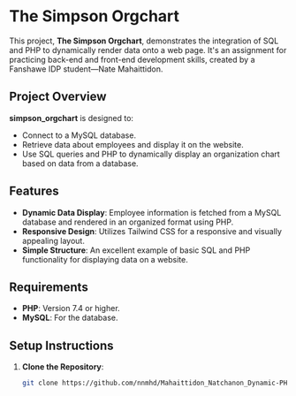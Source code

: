# The Simpson Orgchart

This project, **The Simpson Orgchart**, demonstrates the integration of SQL and PHP to dynamically render data onto a web page. It's an assignment for practicing back-end and front-end development skills, created by a Fanshawe IDP student—Nate Mahaittidon.

## Project Overview

**simpson_orgchart** is designed to:

- Connect to a MySQL database.
- Retrieve data about employees and display it on the website.
- Use SQL queries and PHP to dynamically display an organization chart based on data from a database.

## Features

- **Dynamic Data Display**: Employee information is fetched from a MySQL database and rendered in an organized format using PHP.
- **Responsive Design**: Utilizes Tailwind CSS for a responsive and visually appealing layout.
- **Simple Structure**: An excellent example of basic SQL and PHP functionality for displaying data on a website.

## Requirements

- **PHP**: Version 7.4 or higher.
- **MySQL**: For the database.

## Setup Instructions

1. **Clone the Repository**:
   ```bash
   git clone https://github.com/nnmhd/Mahaittidon_Natchanon_Dynamic-PHP-Page.git
   ```
